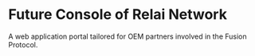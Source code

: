 # Future Console of Relai Network

A web application portal tailored for OEM partners involved in the Fusion Protocol.

